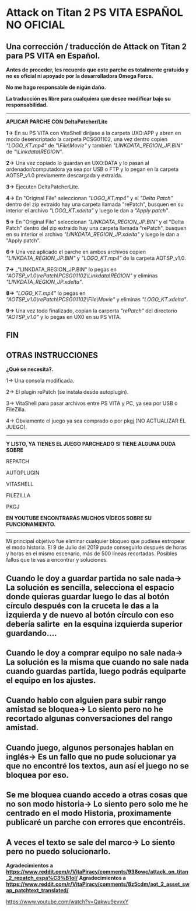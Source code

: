 # Attack on Titan 2 PS VITA ESPAÑOL NO OFICIAL
Una corrección / traducción de Attack on Titan 2 para PS VITA en Español.
-------------------------------------------

**Antes de proceder, les recuerdo que este parche es totalmente gratuido y no es oficial ni apoyado por la desarrolladora Omega Force.**

**No me hago responsable de nigún daño.**

**La traducción es libre para cualquiera que desee modificar bajo su responsabilidad.**

-------------------------------------------
**APLICAR PARCHE CON DeltaPatcher/Lite**

**1->** En su PS VITA con VitaShell diríjase a la carpeta UXO:APP y abren en modo desencriptado la carpeta PCSG01102, una vez dentro copien _"LOGO_KT.mp4"_ de _"\File\Movie"_ y también _"LINKDATA_REGION_JP.BIN"_ de _"\Linkdata\REGION"_.

**2->** Una vez copiado lo guardan en UXO:DATA y lo pasan al ordenador/computadora ya sea por USB o FTP y lo pegan en la carpeta AOTSP_v1.0 previamente descargada y extraida.

**3->** Ejecuten DeltaPatcherLite.

**4->** En "Original File" seleccionan _"LOGO_KT.mp4"_ y el _"Delta Patch"_ dentro del zip extraido hay una carpeta llamada "rePatch", busquen en su interior el archivo _"LOGO_KT.xdelta"_ y luego le dan a _"Apply patch"_.

**5->** En "Original File" seleccionan _"LINKDATA_REGION_JP.BIN"_ y el "Delta Patch" dentro del zip extraido hay una carpeta llamada "rePatch", busquen en su interior el archivo _"LINKDATA_REGION_JP.xdelta"_ y luego le dan a "Apply patch".

**6->** Una vez aplicado el parche en ambos archivos copien _"LINKDATA_REGION_JP.BIN"_ y _"LOGO_KT.mp4"_ de la carpeta AOTSP_v1.0.

**7->** _"LINKDATA_REGION_JP.BIN" lo pegas en _"AOTSP_v1.0\rePatch\PCSG01102\Linkdata\REGION"_ y eliminas _"LINKDATA_REGION_JP.xdelta"_.

**8->** _"LOGO_KT.mp4"_ lo pegas en _"AOTSP_v1.0\rePatch\PCSG01102\File\Movie"_ y eliminas _"LOGO_KT.xdelta"_.

**9->** Una vez todo finalizado, copian la carperta _"rePatch"_ del directorio _"AOTSP_v1.0"_ y lo pegas en UX0 en su PS VITA.

**FIN**
-------------------------------------------------------------------------------------------------------------------------------------------------- 
**OTRAS INSTRUCCIONES**
-------------------------------------------------------------------------------------------------------------------------------------------------- 
**¿Qué se necesita?.**

1->​ Una consola modificada.

2->​ El plugin rePatch (se instala desde ​autoplugin​).

3->​ ​VitaShell​ para pasar archivos entre ​PS VITA​ y ​PC​, ya sea por USB o ​FileZilla​.

4-> ​Obviamente el ​juego​ ya sea comprado o por ​pkgj​ ​(NO ACTUALIZAR EL JUEGO).

--------------------------------------------------------------------------------------------------------------------------------------------------
**Y LISTO, YA TIENES EL JUEGO PARCHEADO**
**SI TIENE ALGUNA DUDA SOBRE**

REPATCH​

​AUTOPLUGIN​

​VITASHELL​

​FILEZILLA​

​PKGJ

**EN YOUTUBE ENCONTRARÁS MUCHOS VÍDEOS SOBRE SU FUNCIONAMIENTO.**

-----------------------------------------------------------------------
Mi principal objetivo fue eliminar cualquier bloqueo que pudiese estropear el modo
historia.
El 9 de Julio del 2019 pude conseguirlo después de horas y horas en el
mismo escenario, más de 500 líneas recortadas.
Posibles fallos que te vas a encontrar y soluciones.


**Cuando le doy a guardar partida no sale nada->**
La solución es sencilla, selecciona el espacio donde quieras guardar
luego le das al botón ​círculo​ ​después con la ​cruceta​ le das a la izquierda y de
nuevo al botón ​círculo​ con eso debería salirte 
en la esquina izquierda superior ​guardando....
-------------------------------------------
**Cuando le doy a comprar equipo no sale nada->**
La solución es la misma que cuando no sale nada cuando guardas partida,
luego podrás equiparte el equipo en los ajustes.
-------------------------------------------
**Cuando hablo con alguien para subir rango amistad se bloquea->**
Lo siento pero no he recortado algunas conversaciones del rango amistad.
-------------------------------------------
**Cuando juego, algunos personajes hablan en inglés->**
Es un fallo que no pude solucionar ya que no encontré los textos, aun así el
juego no se bloquea por eso.
-------------------------------------------
**Se me bloquea cuando accedo a otras cosas que no son modo
historia->**
Lo siento pero solo me he centrado en el modo Historia, proximamente
publicaré un parche con errores que encontréis.
-------------------------------------------
**A veces el texto se sale del marco->**
Lo siento pero no puedo solucionarlo.
-------------------------------------------
**Agradecimientos a https://www.reddit.com/r/VitaPiracy/comments/938owc/attack_on_titan_2_repatch_espa%C3%B1ol/**
**Agradecimientos a https://www.reddit.com/r/VitaPiracy/comments/8z5cdm/aot_2_asset_swap_patchtext_translated/**

https://www.youtube.com/watch?v=Qakwu9evvxY
